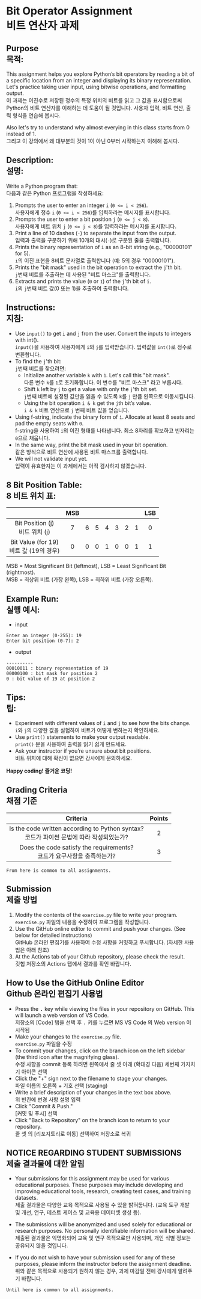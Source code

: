 # Bit Operator Assignment<br>비트 연산자 과제

## Purpose<br>목적:
This assignment helps you explore Python’s bit operators by reading a bit of a specific location from an integer and displaying its binary representation. Let's practice taking user input, using bitwise operations, and formatting output.<br>이 과제는 이진수로 저장된 정수의 특정 위치의 비트를 읽고 그 값을 표시함으로써 Python의 비트 연산자를 이해하는 데 도움이 될 것입니다. 사용자 입력, 비트 연산, 출력 형식을 연습해 봅시다.

Also let's try to understand why almost everying in this class starts from 0 instead of 1.<br>그리고 이 강의에서 왜 대부분의 것이 1이 아닌 0부터 시작하는지 이해해 봅시다.
## Description: <br>설명:
Write a Python program that:<br>다음과 같은 Python 프로그램을 작성하세요:

1. Prompts the user to enter an integer `i` (`0 <= i < 256`).<br>사용자에게 정수 `i` (`0 <= i < 256`)를 입력하라는 메시지를 표시합니다.
1. Prompts the user to enter a bit position `j` (`0 <= j < 8`).<br>사용자에게 비트 위치 `j` (`0 <= j < 8`)를 입력하라는 메시지를 표시합니다.
1. Print a line of 10 dashes (`-`) to separate the input from the output.<br>입력과 출력을 구분하기 위해 10개의 대시(`-`)로 구분된 줄을 출력합니다.
1. Prints the binary representation of `i` as an 8-bit string (e.g., "00000101" for 5).<br>`i`의 이진 표현을 8비트 문자열로 출력합니다 (예: 5의 경우 "00000101").
1. Prints the "bit mask" used in the bit operation to extract the `j`'th bit.<br>`j`번째 비트를 추출하는 데 사용된 "비트 마스크"를 출력합니다.
1. Extracts and prints the value (`0` or `1`) of the `j`'th bit of `i`.<br>`i`의 `j`번째 비트 값(0 또는 1)을 추출하여 출력합니다.

## Instructions:<br>지침:
* Use `input()` to get `i` and `j` from the user. Convert the inputs to integers with int().<br>`input()`을 사용하여 사용자에게 `i`와 `j`를 입력받습니다. 입력값을 `int()`로 정수로 변환합니다.
* To find the `j`'th bit:<br>`j`번째 비트를 찾으려면:
    * Initialize another variable `k` with `1`. Let's call this "bit mask".<br>다른 변수 `k`를 `1`로 초기화합니다. 이 변수를 "비트 마스크" 라고 부릅시다.
    * Shift `k` left by `j` to get a value with only the `j`'th bit set.<br>`j`번째 비트에 설정된 값만을 읽을 수 있도록 `k`를 `j` 만큼 왼쪽으로 이동시킵니다.
    * Using the bit operation `i & k` get the `j`th bit’s value.<br> `i & k` 비트 연산으로 `j` 번째 비트 값을 얻습니다.
* Using f-string, indicate the binary form of `i`. Allocate at least 8 seats and pad the empty seats with `0`.<br>f-string을 사용하여 `i`의 이진 형태를 나타냅니다. 최소 8자리를 확보하고 빈자리는 `0`으로 채웁니다.
* In the same way, print the bit mask used in your bit operation.<br>같은 방식으로 비트 연산에 사용된 비트 마스크를 출력합니다.
* We will not validate input yet.<br>입력이 유효한지는 이 과제에서는 아직 검사하지 않겠습니다.

## 8 Bit Position Table:<br>8 비트 위치 표:
|          | MSB |     |     |     |     |     |     | LSB |
|:---------------------:|:-----:|:-----:|:-----:|:-----:|:-----:|:-----:|:-----:|:-----:|
| Bit Position (j)<br>비트 위치 (j) | 7   | 6   | 5   | 4   | 3   | 2   | 1   | 0   |
| Bit Value (for 19)<br>비트 값 (19의 경우)  | 0   | 0   | 0   | 1   | 0   | 0   | 1   | 1   |

MSB = Most Significant Bit (leftmost), LSB = Least Significant Bit (rightmost).<br>MSB = 최상위 비트 (가장 왼쪽), LSB = 최하위 비트 (가장 오른쪽).

## Example Run:<br>실행 예시:

* input
```
Enter an integer (0-255): 19
Enter bit position (0-7): 2
```
* output
```
----------
00010011 : binary representation of 19
00000100 : bit mask for position 2
0 : bit value of 19 at position 2
```

## Tips:<br>팁:

* Experiment with different values of `i` and `j` to see how the bits change.<br>`i`와 `j`의 다양한 값을 실험하여 비트가 어떻게 변하는지 확인하세요.
* Use `print()` statements to make your output readable.<br>`print()` 문을 사용하여 출력을 읽기 쉽게 만드세요.
* Ask your instructor if you’re unsure about bit positions.<br>비트 위치에 대해 확신이 없으면 강사에게 문의하세요.

__Happy coding! 즐거운 코딩!__

## Grading Criteria<br>채점 기준

| Criteria | Points |
|:--------:|:------:|
| Is the code written according to Python syntax?<br>코드가 파이썬 문법에 따라 작성되었는가? | 2 |
| Does the code satisfy the requirements?<br>코드가 요구사항을 충족하는가? | 3 |

``From here is common to all assignments.``

## Submission<br>제출 방법

1. Modify the contents of the `exercise.py` file to write your program.<br>`exercise.py` 파일의 내용을 수정하여 프로그램을 작성합니다.
2. Use the GitHub online editor to commit and push your changes. (See below for detailed instructions)<br>GitHub 온라인 편집기를 사용하여 수정 사항을 커밋하고 푸시합니다. (자세한 사용법은 아래 참조)
3. At the Actions tab of your Github repository, please check the result.<br>깃헙 저장소의 Actions 탭에서 결과를 확인 바랍니다.

## How to Use the GitHub Online Editor<br>Github 온라인 편집기 사용법

* Press the <kbd>.</kbd> key while viewing the files in your repository on GitHub. This will launch a web version of VS Code.<br>저장소의 [Code] 탭을 선택 후 <kbd>.</kbd> 키를 누르면 MS VS Code 의 Web version 이 시작됨
* Make your changes to the `exercise.py` file.<br>`exercise.py` 파일을 수정
* To commit your changes, click on the branch icon on the left sidebar (the third icon after the magnifying glass).<br>수정 사항을 commit 등록 하려면 왼쪽에서 줄 셋 아래 (확대경 다음) 세번째 가지치기 아이콘 선택
* Click the "+" sign next to the filename to stage your changes.<br>파일 이름의 오른쪽 + 기호 선택 (staging)
* Write a brief description of your changes in the text box above.<br>위 빈칸에 변경 사항 설명 입력
* Click "Commit & Push."<br>[커밋 및 푸시] 선택
* Click "Back to Repository" on the branch icon to return to your repository.<br>줄 셋 의 [리포지토리로 이동] 선택하여 저장소로 복귀

## NOTICE REGARDING STUDENT SUBMISSIONS<br>제출 결과물에 대한 알림

* Your submissions for this assignment may be used for various educational purposes. These purposes may include developing and improving educational tools, research, creating test cases, and training datasets.<br>제출 결과물은 다양한 교육 목적으로 사용될 수 있을 밝혀둡니다. (교육 도구 개발 및 개선, 연구, 테스트 케이스 및 교육용 데이터셋 생성 등).

* The submissions will be anonymized and used solely for educational or research purposes. No personally identifiable information will be shared.<br>제출된 결과물은 익명화되어 교육 및 연구 목적으로만 사용되며, 개인 식별 정보는 공유되지 않을 것입니다.

* If you do not wish to have your submission used for any of these purposes, please inform the instructor before the assignment deadline.<br>위와 같은 목적으로 사용되기 원하지 않는 경우, 과제 마감일 전에 강사에게 알려주기 바랍니다.

``Until here is common to all assignments.``
